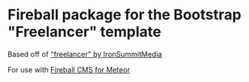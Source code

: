 # Fireball package for the Bootstrap "Freelancer" template

Based off of ["freelancer" by IronSummitMedia](https://github.com/IronSummitMedia/startbootstrap-freelancer)

For use with [Fireball CMS for Meteor](https://github.com/icellan/fireball)
